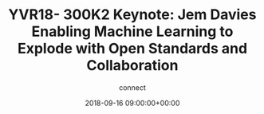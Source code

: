 ---
amazon_s3_presentation_url: None
amazon_s3_video_url: None
author: connect
categories:
- yvr18
comments: false
date: '2018-09-16 09:00:00+00:00'
layout: resource-post
session_id: YVR18-300K1
session_track: 'Keynote, AI and Neural Networks on Arm Summit '
slideshare_presentation_url: None
speakers: None
title: 'YVR18- 300K2 Keynote: Jem Davies Enabling Machine Learning to Explode with
  Open Standards and Collaboration'
youtube_video_url: None
---